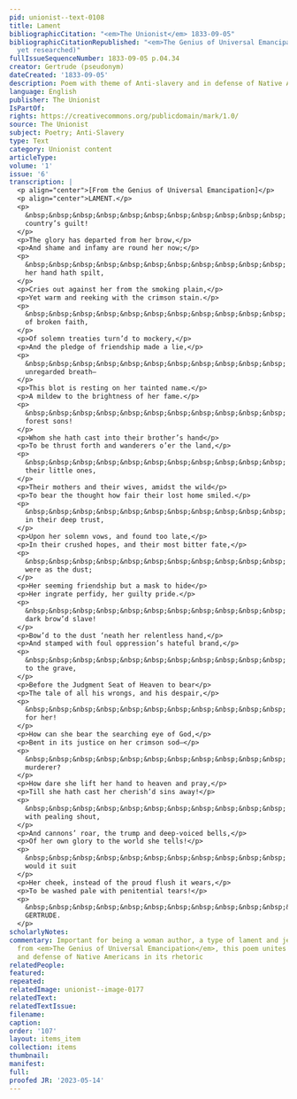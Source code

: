 ```yaml
---
pid: unionist--text-0108
title: Lament
bibliographicCitation: "<em>The Unionist</em> 1833-09-05"
bibliographicCitationRepublished: "<em>The Genius of Universal Emancipation</em> (Not
  yet researched)"
fullIssueSequenceNumber: 1833-09-05 p.04.34
creator: Gertrude (pseudonym)
dateCreated: '1833-09-05'
description: Poem with theme of Anti-slavery and in defense of Native Americans
language: English
publisher: The Unionist
IsPartOf: 
rights: https://creativecommons.org/publicdomain/mark/1.0/
source: The Unionist
subject: Poetry; Anti-Slavery
type: Text
category: Unionist content
articleType: 
volume: '1'
issue: '6'
transcription: |
  <p align="center">[From the Genius of Universal Emancipation]</p>
  <p align="center">LAMENT.</p>
  <p>
    &nbsp;&nbsp;&nbsp;&nbsp;&nbsp;&nbsp;&nbsp;&nbsp;&nbsp;&nbsp;&nbsp; Wo for our
    country’s guilt!
  </p>
  <p>The glory has departed from her brow,</p>
  <p>And shame and infamy are round her now;</p>
  <p>
    &nbsp;&nbsp;&nbsp;&nbsp;&nbsp;&nbsp;&nbsp;&nbsp;&nbsp;&nbsp;&nbsp; The blood
    her hand hath spilt,
  </p>
  <p>Cries out against her from the smoking plain,</p>
  <p>Yet warm and reeking with the crimson stain.</p>
  <p>
    &nbsp;&nbsp;&nbsp;&nbsp;&nbsp;&nbsp;&nbsp;&nbsp;&nbsp;&nbsp;&nbsp; The shame
    of broken faith,
  </p>
  <p>Of solemn treaties turn’d to mockery,</p>
  <p>And the pledge of friendship made a lie,</p>
  <p>
    &nbsp;&nbsp;&nbsp;&nbsp;&nbsp;&nbsp;&nbsp;&nbsp;&nbsp;&nbsp;&nbsp; And
    unregarded breath—
  </p>
  <p>This blot is resting on her tainted name.</p>
  <p>A mildew to the brightness of her fame.</p>
  <p>
    &nbsp;&nbsp;&nbsp;&nbsp;&nbsp;&nbsp;&nbsp;&nbsp;&nbsp;&nbsp;&nbsp; Wo to the
    forest sons!
  </p>
  <p>Whom she hath cast into their brother’s hand</p>
  <p>To be thrust forth and wanderers o’er the land,</p>
  <p>
    &nbsp;&nbsp;&nbsp;&nbsp;&nbsp;&nbsp;&nbsp;&nbsp;&nbsp;&nbsp;&nbsp; They and
    their little ones,
  </p>
  <p>Their mothers and their wives, amidst the wild</p>
  <p>To bear the thought how fair their lost home smiled.</p>
  <p>
    &nbsp;&nbsp;&nbsp;&nbsp;&nbsp;&nbsp;&nbsp;&nbsp;&nbsp;&nbsp;&nbsp; They leaned
    in their deep trust,
  </p>
  <p>Upon her solemn vows, and found too late,</p>
  <p>In their crushed hopes, and their most bitter fate,</p>
  <p>
    &nbsp;&nbsp;&nbsp;&nbsp;&nbsp;&nbsp;&nbsp;&nbsp;&nbsp;&nbsp;&nbsp; Her oaths
    were as the dust;
  </p>
  <p>Her seeming friendship but a mask to hide</p>
  <p>Her ingrate perfidy, her guilty pride.</p>
  <p>
    &nbsp;&nbsp;&nbsp;&nbsp;&nbsp;&nbsp;&nbsp;&nbsp;&nbsp;&nbsp;&nbsp; Wo for the
    dark brow’d slave!
  </p>
  <p>Bow’d to the dust ‘neath her relentless hand,</p>
  <p>And stamped with foul oppression’s hateful brand,</p>
  <p>
    &nbsp;&nbsp;&nbsp;&nbsp;&nbsp;&nbsp;&nbsp;&nbsp;&nbsp;&nbsp;&nbsp; He passes
    to the grave,
  </p>
  <p>Before the Judgment Seat of Heaven to bear</p>
  <p>The tale of all his wrongs, and his despair,</p>
  <p>
    &nbsp;&nbsp;&nbsp;&nbsp;&nbsp;&nbsp;&nbsp;&nbsp;&nbsp;&nbsp;&nbsp; Alas! alas,
    for her!
  </p>
  <p>How can she bear the searching eye of God,</p>
  <p>Bent in its justice on her crimson sod—</p>
  <p>
    &nbsp;&nbsp;&nbsp;&nbsp;&nbsp;&nbsp;&nbsp;&nbsp;&nbsp;&nbsp;&nbsp; She, a vile
    murderer?
  </p>
  <p>How dare she lift her hand to heaven and pray,</p>
  <p>Till she hath cast her cherish’d sins away!</p>
  <p>
    &nbsp;&nbsp;&nbsp;&nbsp;&nbsp;&nbsp;&nbsp;&nbsp;&nbsp;&nbsp;&nbsp; Yet how
    with pealing shout,
  </p>
  <p>And cannons’ roar, the trump and deep-voiced bells,</p>
  <p>Of her own glory to the world she tells!</p>
  <p>
    &nbsp;&nbsp;&nbsp;&nbsp;&nbsp;&nbsp;&nbsp;&nbsp;&nbsp;&nbsp;&nbsp; Ah! better
    would it suit
  </p>
  <p>Her cheek, instead of the proud flush it wears,</p>
  <p>To be washed pale with penitential tears!</p>
  <p>
    &nbsp;&nbsp;&nbsp;&nbsp;&nbsp;&nbsp;&nbsp;&nbsp;&nbsp;&nbsp;&nbsp;&nbsp;&nbsp;&nbsp;&nbsp;&nbsp;&nbsp;&nbsp;&nbsp;&nbsp;&nbsp;&nbsp;&nbsp;&nbsp;&nbsp;&nbsp;&nbsp;&nbsp;&nbsp;&nbsp;&nbsp;&nbsp;&nbsp;&nbsp;&nbsp;&nbsp;&nbsp;&nbsp;&nbsp;&nbsp;&nbsp;&nbsp;&nbsp;&nbsp;&nbsp;&nbsp;&nbsp;
    GERTRUDE.
  </p>
scholarlyNotes: 
commentary: Important for being a woman author, a type of lament and jeremiad, and
  from <em>The Genius of Universal Emancipation</em>, this poem unites anti-slavery
  and defense of Native Americans in its rhetoric
relatedPeople: 
featured: 
repeated: 
relatedImage: unionist--image-0177
relatedText: 
relatedTextIssue: 
filename: 
caption: 
order: '107'
layout: items_item
collection: items
thumbnail: 
manifest: 
full: 
proofed JR: '2023-05-14'
---
```

